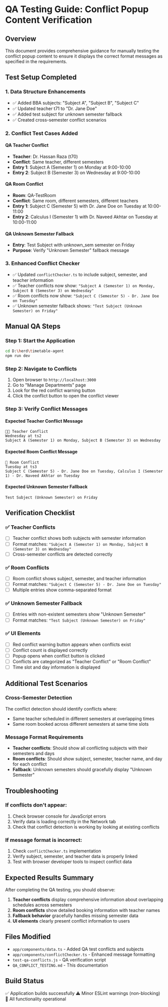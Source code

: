 # QA Testing Guide: Conflict Popup Content Verification

## Overview

This document provides comprehensive guidance for manually testing the conflict popup content to ensure it displays the correct format messages as specified in the requirements.

## Test Setup Completed

### 1. Data Structure Enhancements
- ✅ Added BBA subjects: "Subject A", "Subject B", "Subject C"
- ✅ Updated teacher t71 to "Dr. Jane Doe" 
- ✅ Added test subject for unknown semester fallback
- ✅ Created cross-semester conflict scenarios

### 2. Conflict Test Cases Added

#### QA Teacher Conflict
- **Teacher**: Dr. Hassan Raza (t70)
- **Conflict**: Same teacher, different semesters
- **Entry 1**: Subject A (Semester 1) on Monday at 9:00-10:00
- **Entry 2**: Subject B (Semester 3) on Wednesday at 9:00-10:00

#### QA Room Conflict
- **Room**: QA-TestRoom
- **Conflict**: Same room, different semesters, different teachers
- **Entry 1**: Subject C (Semester 5) with Dr. Jane Doe on Tuesday at 10:00-11:00
- **Entry 2**: Calculus I (Semester 1) with Dr. Naveed Akhtar on Tuesday at 10:00-11:00

#### QA Unknown Semester Fallback
- **Entry**: Test Subject with unknown_sem semester on Friday
- **Purpose**: Verify "Unknown Semester" fallback message

### 3. Enhanced Conflict Checker
- ✅ Updated `conflictChecker.ts` to include subject, semester, and teacher information
- ✅ Teacher conflicts now show: `"Subject A (Semester 1) on Monday, Subject B (Semester 3) on Wednesday"`
- ✅ Room conflicts now show: `"Subject C (Semester 5) - Dr. Jane Doe on Tuesday"`
- ✅ Unknown semester fallback shows: `"Test Subject (Unknown Semester) on Friday"`

## Manual QA Steps

### Step 1: Start the Application
```bash
cd D:\herd\timetable-agent
npm run dev
```

### Step 2: Navigate to Conflicts
1. Open browser to `http://localhost:3000`
2. Go to "Manage Departments" page
3. Look for the red conflict warning button
4. Click the conflict button to open the conflict viewer

### Step 3: Verify Conflict Messages

#### Expected Teacher Conflict Message
```
👨‍🏫 Teacher Conflict
Wednesday at ts2
Subject A (Semester 1) on Monday, Subject B (Semester 3) on Wednesday
```

#### Expected Room Conflict Message  
```
🏢 Room Conflict
Tuesday at ts3
Subject C (Semester 5) - Dr. Jane Doe on Tuesday, Calculus I (Semester 1) - Dr. Naveed Akhtar on Tuesday
```

#### Expected Unknown Semester Fallback
```
Test Subject (Unknown Semester) on Friday
```

## Verification Checklist

### ✅ Teacher Conflicts
- [ ] Teacher conflict shows both subjects with semester information
- [ ] Format matches: `"Subject A (Semester 1) on Monday, Subject B (Semester 3) on Wednesday"`
- [ ] Cross-semester conflicts are detected correctly

### ✅ Room Conflicts  
- [ ] Room conflict shows subject, semester, and teacher information
- [ ] Format matches: `"Subject C (Semester 5) - Dr. Jane Doe on Tuesday"`
- [ ] Multiple entries show comma-separated format

### ✅ Unknown Semester Fallback
- [ ] Entries with non-existent semesters show "Unknown Semester"
- [ ] Format matches: `"Test Subject (Unknown Semester) on Friday"`

### ✅ UI Elements
- [ ] Red conflict warning button appears when conflicts exist
- [ ] Conflict count is displayed correctly
- [ ] Popup opens when conflict button is clicked
- [ ] Conflicts are categorized as "Teacher Conflict" or "Room Conflict"
- [ ] Time slot and day information is displayed

## Additional Test Scenarios

### Cross-Semester Detection
The conflict detection should identify conflicts where:
- Same teacher scheduled in different semesters at overlapping times
- Same room booked across different semesters at same time slots

### Message Format Requirements
- **Teacher conflicts**: Should show all conflicting subjects with their semesters and days
- **Room conflicts**: Should show subject, semester, teacher name, and day for each conflict
- **Fallback**: Unknown semesters should gracefully display "Unknown Semester"

## Troubleshooting

### If conflicts don't appear:
1. Check browser console for JavaScript errors
2. Verify data is loading correctly in the Network tab
3. Check that conflict detection is working by looking at existing conflicts

### If message format is incorrect:
1. Check `conflictChecker.ts` implementation
2. Verify subject, semester, and teacher data is properly linked
3. Test with browser developer tools to inspect conflict data

## Expected Results Summary

After completing the QA testing, you should observe:

1. **Teacher conflicts** display comprehensive information about overlapping schedules across semesters
2. **Room conflicts** show detailed booking information with teacher names
3. **Fallback behavior** gracefully handles missing semester data
4. **UI elements** clearly present conflict information to users

## Files Modified

- `app/components/data.ts` - Added QA test conflicts and subjects
- `app/components/conflictChecker.ts` - Enhanced message formatting
- `test-qa-conflicts.js` - QA verification script
- `QA_CONFLICT_TESTING.md` - This documentation

## Build Status

✅ Application builds successfully
⚠️ Minor ESLint warnings (non-blocking)
🔧 All functionality operational
